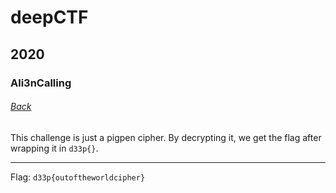 # deepCTF
## 2020
### Ali3nCalling
###### [Back](../write.md)

This challenge is just a pigpen cipher. By decrypting it, we get the flag after
wrapping it in `d33p{}`.

---
Flag: `d33p{outoftheworldcipher}`